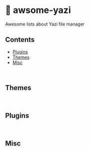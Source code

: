 # 🪿 awsome-yazi
Awesome lists about Yazi file manager

## Contents

- [Plugins](#plugins)
- [Themes](#themes)
- [Misc](#misc)


<br>


## Themes


<br>

## Plugins


<br>

## Misc
